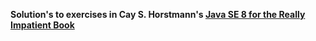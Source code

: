 **Solution's to exercises in Cay S. Horstmann's [Java SE 8 for the Really Impatient Book ](http://www.amazon.com/Java-SE-8-Really-Impatient/dp/0321927761)**

